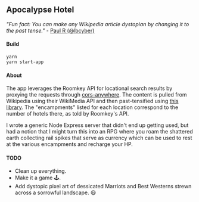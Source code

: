 ## Apocalypse Hotel

_"Fun fact: You can make any Wikipedia article dystopian by changing it to the past tense."_ - [Paul R (\@lbcyber)](https://twitter.com/lbcyber/status/1115015586243862528)

#### Build

```
yarn
yarn start-app
```

#### About

The app leverages the Roomkey API for locational search results by proxying the requests through [cors-anywhere](https://cors-anywhere.herokuapp.com/). The content is pulled from Wikipedia using their WikiMedia API and then past-tensified using [this library](https://github.com/migregorio/Tensify/blob/master/tensify.js). The "encampments" listed for each location correspond to the number of hotels there, as told by Roomkey's API.

I wrote a generic Node Express server that didn't end up getting used, but had a notion that I might turn this into an RPG where you roam the shattered earth collecting rail spikes that serve as currency which can be used to rest at the various encampments and recharge your HP.

#### TODO

- Clean up everything.
- Make it a game 🕹️.
- Add dystopic pixel art of dessicated Marriots and Best Westerns strewn across a sorrowful landscape. 😃
